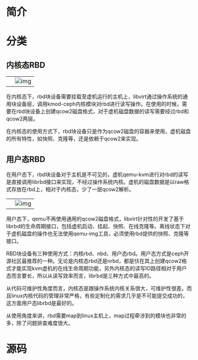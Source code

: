 # 简介

# 分类

## 内核态RBD



|      |                                                              |
| ---- | ------------------------------------------------------------ |
|      | ![img](file:///C:\Users\大力\AppData\Local\Temp\ksohtml\wpsA608.tmp.jpg) |

​	在内核态下，rbd块设备需要挂载至虚机运行的主机上，libvirt通过操作系统的通用块设备层，调用kmod-ceph内核模块对rbd进行读写操作。在使用的时候，需要在rbd块设备上创建qcow2磁盘格式，对于虚机磁盘数据的读写需要经过rbd和qcow2两层。



​	在内核态的使用方式下，rbd块设备只是作为qcow2磁盘的容器来使用，虚机磁盘的所有特性，如快照、克隆等，还是依赖于qcow2来实现。

 

## 用户态RBD

​	在用户态下，rbd块设备对于主机是不可见的，虚机qemu-kvm进行对rbd的读写是直接调用librbd接口来实现，不经过操作系统内核。虚机的磁盘数据是以raw格式存放在rbd上，相对于内核态，少了一层qcow2解析。



|      |                                                              |
| ---- | ------------------------------------------------------------ |
|      | ![img](file:///C:\Users\大力\AppData\Local\Temp\ksohtml\wpsA609.tmp.jpg) |

 



​	用户态下，qemu不再使用通用的qcow2磁盘格式，libvirt针对性的开发了基于librbd的生命周期接口，包括虚机启动、挂起、快照、在线克隆等。离线状态下对于虚机磁盘的操作也无法使用qemu-img工具，必须使用rbd提供的快照、克隆等接口。

 

​	RBD块设备有三种使用方式：内核rbd、nbd、用户态rbd。用户态方式是ceph开源社区最推荐的一种。无论是内核态rbd还是nrbd，都是㤇在其上创建qcow2格式才能实现kvm虚机的在线生命周期功能，另外内核态的读写IO路径相对于用户态而言要长，所以从读写效率而言，librbd是三种方式中最高的。

​	从代码可维护性角度而言，内核态是跟操作系统内核关系很大，可维护性很差。而且linux内核代码的管理非常严格，有些定制化的需求几乎是不可能提交成功的，这方面用户态librbd是最好的。

​	从使用角度来讲，rbd需要map到linux主机上，map过程牵涉到的模块也非常的多，除了问题排查难度很大。

# 源码

 